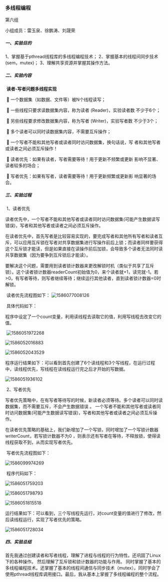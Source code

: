 ### 多线程编程

第六组  

小组成员：雷玉泉、徐鹏涛、刘晟荣

##### 一、实验目的

1、掌握基于pthread线程库的多线程编程技术；
2、掌握基本的线程间同步技术(sem，mutex)；
3、理解共享资源并掌握其操作方法。 

##### 二、实验内容

​    **读者-写者问题多线程实现**

​		 一个数据集（如数据、文件等）被N个线程读写；

​		 一些线程只要求读数据集内容，称为读者 (Reader)，实验读者数 不少于6个； 

​		 另些线程要求修改数据集内容，称为写者 (Writer)，实验写者数 不少于3个；

​		 多个读者可以同时读数据集内容，不需要互斥操作；

​		 一个写者不能和其他写者或读者同时访问数据集，换句话说，写 者和其他写者或读者之间必须互斥操作！ 

​		 读者优先：如果有读者，写者需要等待！用于更新不频繁或更新 影响不显著、读者较多的场合；

​		 写者优先：如果有写者，读者需要等待！用于更新频繁或更新影 响显著的场合。 

##### 三、实验过程

​		1、读者优先

​             读者优先中，一个写者不能和其他写者或读者同时访问数据集(可能产生数据读写错误)，写者和其他写者或读者之间必须互斥操作。

​            在读者优先中，首先写者是比较容易实现的，要完成写者和其他所有写者和读者互斥，可以应用互斥锁在写者对共享数据集进行写操作前后上锁；而读者同样要获得这个互斥锁才能读，但是如果直接在读操作前后加锁，会导致多个读者无法同时读共享数据集（因为要争到互斥锁后才能读）。

​			要解决这个问题，需要用到读者锁计数器来更改解锁时机（类似于共享了互斥锁）。这个读者锁计数器readerCount初始值为0，来个读者就+1，读完就-1。若>0，有写者等待，则写者继续等待；继续运行其他读者，直到读者锁计数器=0时解锁。

​			读者优先流程图如下： ![1586077008126](C:\北京大学\课程\嵌入式软件开发技术与工具\EmbedderSoftware\0B703-第六组-多线程编程\1586077008126.png) 

​           具体代码如下：

​			程序中设定了一个count变量，利用读线程去读取它的值，利用写线程去改变它的值。

​       	![1586051972268](C:\北京大学\课程\嵌入式软件开发技术与工具\EmbedderSoftware\0B703-第六组-多线程编程\1586051972268.png)

![1586052016883](C:\北京大学\课程\嵌入式软件开发技术与工具\EmbedderSoftware\0B703-第六组-多线程编程\1586052016883.png)

![1586052043529](C:\北京大学\课程\嵌入式软件开发技术与工具\EmbedderSoftware\0B703-第六组-多线程编程\1586052043529.png)

​              程序运行结果如下：可以看到首先创建了6个读线程和3个写线程，在运行过程中，读线程优先，写线程在读线程运行完之后才开始的写数据。

![1586051936102](C:\北京大学\课程\嵌入式软件开发技术与工具\EmbedderSoftware\0B703-第六组-多线程编程\1586051936102.png)

​       2、写者优先

​				写者优先策略中，在有写者等待写的时候，新读者必须等待。多个读者可以同时读数据集，而不需要互斥，不会产生数据错误 。 一个写者不能和其他写者或读者同时访问数据集(可能产生数据读写错误)，写者和其他写者或读者之间必须互斥操作。  

​				在读者优先策略的基础上，我们新增加了一个写锁，同时增加了一个写锁计数器writerCount，若写锁计数器不为0 ，则表示还有写者在等待，不释放锁，使得读线程获取不到，从而实现写者优先。

​				写者优先流程图如下：

![1586099974269](C:\北京大学\课程\嵌入式软件开发技术与工具\EmbedderSoftware\0B703-第六组-多线程编程\1586099974269.png)

​				程序代码如下：



![1586051759203](C:\北京大学\课程\嵌入式软件开发技术与工具\EmbedderSoftware\0B703-第六组-多线程编程\1586051759203.png)

![1586051798793](C:\北京大学\课程\嵌入式软件开发技术与工具\EmbedderSoftware\0B703-第六组-多线程编程\1586051798793.png)

![1586051815518](C:\北京大学\课程\嵌入式软件开发技术与工具\EmbedderSoftware\0B703-第六组-多线程编程\1586051815518.png)

​					运行结果如下：可以看到，三个写线程先运行，对count变量的值进行了修改，然后读线程运行，实现了写者优先的策略。

![1586051728034](C:\北京大学\课程\嵌入式软件开发技术与工具\EmbedderSoftware\0B703-第六组-多线程编程\1586051728034.png)

##### 四、实验总结

 首先我通过创建读者和写者线程，理解了进程与线程的行为特性。还巩固了Linux下的各种操作。 然后理解了互斥锁和锁计数器的功能与作用。 同时掌握了基本的多线程编程技术。还掌握了基本的线程间通信与同步技术（mutex）。同时学会了使用pthread线程库调用接口。最后，我从基本上掌握了多线程编程的整个流程。

